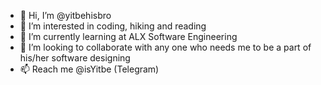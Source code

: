 - 👋 Hi, I’m @yitbehisbro
- 👀 I’m interested in coding, hiking and reading
- 🌱 I’m currently learning at ALX Software Engineering
- 💞️ I’m looking to collaborate with any one who needs me to be a part of his/her software designing
- 📫 Reach me @isYitbe (Telegram)
<!---
yitbehisbro/yitbehisbro is a ✨ special ✨ repository because its `README.md` (this file) appears on your GitHub profile.
You can click the Preview link to take a look at your changes.
--->

